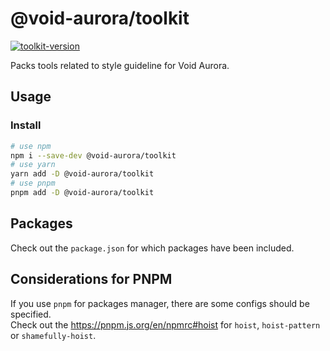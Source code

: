# @void-aurora/toolkit

[toolkit-version]: https://img.shields.io/npm/v/@void-aurora/toolkit?style=flat-square
[toolkit-npm]: https://www.npmjs.com/package/@void-aurora/toolkit

[![toolkit-version]][toolkit-npm]

Packs tools related to style guideline for Void Aurora.

## Usage

### Install

```sh
# use npm
npm i --save-dev @void-aurora/toolkit
# use yarn
yarn add -D @void-aurora/toolkit
# use pnpm
pnpm add -D @void-aurora/toolkit
```

## Packages

Check out the `package.json` for which packages have been included.

## Considerations for PNPM

If you use `pnpm` for packages manager, there are some configs should be specified.\
Check out the https://pnpm.js.org/en/npmrc#hoist for `hoist`, `hoist-pattern` or `shamefully-hoist`.
